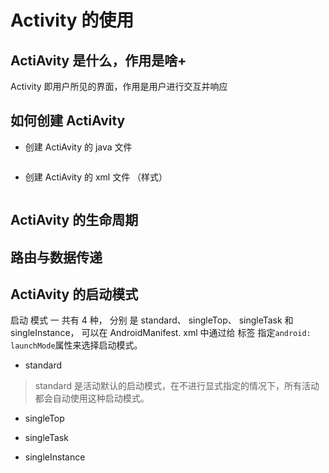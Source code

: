 # Activity 的使用

## ActiAvity 是什么，作用是啥+

Activity 即用户所见的界面，作用是用户进行交互并响应

## 如何创建 ActiAvity

- 创建 ActiAvity 的 java 文件

```java
```

- 创建 ActiAvity 的 xml 文件 （样式）

```xml
```

## ActiAvity 的生命周期

## 路由与数据传递

## ActiAvity 的启动模式

启动 模式 一 共有 4 种， 分别 是 standard、 singleTop、 singleTask 和 singleInstance， 可以在 AndroidManifest. xml 中通过给<activity> 标签 指定`android: launchMode`属性来选择启动模式。

- standard 

> standard 是活动默认的启动模式，在不进行显式指定的情况下，所有活动都会自动使用这种启动模式。

- singleTop 

- singleTask 

- singleInstance 